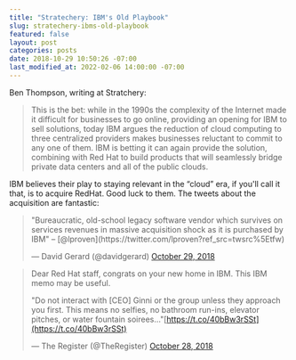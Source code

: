 ```yaml
---
title: "Stratechery: IBM's Old Playbook"
slug: stratechery-ibms-old-playbook
featured: false
layout: post
categories: posts
date: 2018-10-29 10:50:26 -07:00
last_modified_at: 2022-02-06 14:00:00 -07:00
---
```


Ben Thompson, writing at Stratchery:

> This is the bet: while in the 1990s the complexity of the Internet made it difficult for businesses to go online, providing an opening for IBM to sell solutions, today IBM argues the reduction of cloud computing to three centralized providers makes businesses reluctant to commit to any one of them. IBM is betting it can again provide the solution, combining with Red Hat to build products that will seamlessly bridge private data centers and all of the public clouds.

IBM believes their play to staying relevant in the “cloud” era, if you'll call it that, is to acquire RedHat. Good luck to them. The tweets about the acquisition are fantastic:

<blockquote class="twitter-tweet">
"Bureaucratic, old-school legacy software vendor which survives on services revenues in massive acquisition shock as it is purchased by IBM" – [@lproven](https://twitter.com/lproven?ref_src=twsrc%5Etfw)

— David Gerard (@davidgerard) [October 29, 2018](https://twitter.com/davidgerard/status/1056839044661952512?ref_src=twsrc%5Etfw)
</blockquote>
<script async src="https://platform.twitter.com/widgets.js" charset="utf-8"> </script>
<blockquote class="twitter-tweet">
Dear Red Hat staff, congrats on your new home in IBM. This IBM memo may be useful.

"Do not interact with [CEO] Ginni or the group unless they approach you first. This means no selfies, no bathroom run-ins, elevator pitches, or water fountain soirees…"[https://t.co/40bBw3rSSt](https://t.co/40bBw3rSSt)

— The Register (@TheRegister) [October 28, 2018](https://twitter.com/TheRegister/status/1056634499755257857?ref_src=twsrc%5Etfw)
</blockquote>
<script async src="https://platform.twitter.com/widgets.js" charset="utf-8"></script>
